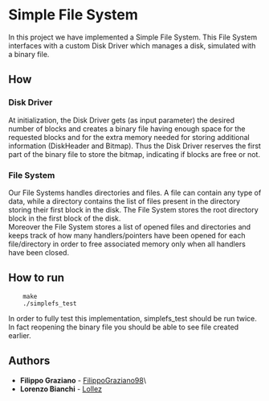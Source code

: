 # Simple File System
In this project we have implemented a Simple File System. This File System interfaces with a custom Disk Driver which manages a disk, simulated with a binary file.


## How

### Disk Driver
At initialization, the Disk Driver gets (as input parameter) the desired number of blocks and creates a binary file having enough space for the requested blocks and for the extra memory needed for storing additional information (DiskHeader and Bitmap). Thus the Disk Driver reserves the first part of the binary file to store the bitmap, indicating if blocks are free or not.

### File System
Our File Systems handles directories and files. A file can contain any type of data, while a directory contains the list of files present in the directory storing their first block in the disk.
The File System stores the root directory block in the first block of the disk.\
Moreover the File System stores a list of opened files and directories and keeps track of how many handlers/pointers have been opened for each file/directory in order to free associated memory only when all handlers have been closed.


## How to run
```
    make
    ./simplefs_test
```
In order to fully test this implementation, simplefs_test should be run twice. In fact reopening the binary file you should be able to see file created earlier.


## Authors
* **Filippo Graziano** - [FilippoGraziano98](https://github.com/FilippoGraziano98)\
* **Lorenzo Bianchi** - [Lollez](https://github.com/Lollez)
